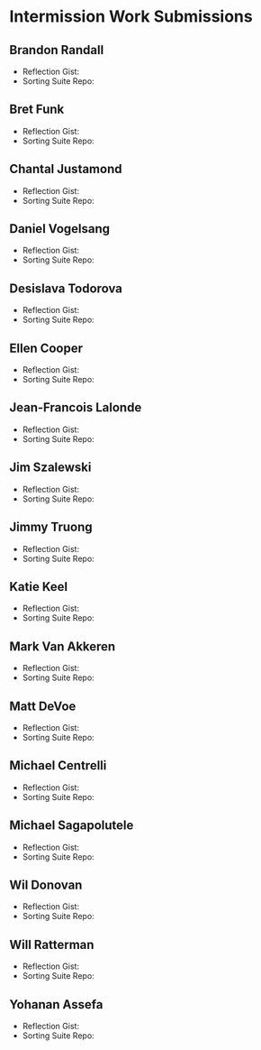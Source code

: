 # Intermission Work Submissions

## Brandon Randall

* Reflection Gist:
* Sorting Suite Repo: 

## Bret Funk

* Reflection Gist:
* Sorting Suite Repo: 

## Chantal Justamond

* Reflection Gist:
* Sorting Suite Repo: 

## Daniel Vogelsang

* Reflection Gist:
* Sorting Suite Repo: 

## Desislava Todorova

* Reflection Gist:
* Sorting Suite Repo: 

## Ellen Cooper 

* Reflection Gist:
* Sorting Suite Repo: 

## Jean-Francois Lalonde

* Reflection Gist:
* Sorting Suite Repo: 

## Jim Szalewski

* Reflection Gist:
* Sorting Suite Repo: 

## Jimmy Truong

* Reflection Gist: 
* Sorting Suite Repo: 

## Katie Keel

* Reflection Gist: 
* Sorting Suite Repo: 

## Mark Van Akkeren

* Reflection Gist:
* Sorting Suite Repo: 

## Matt DeVoe

* Reflection Gist:
* Sorting Suite Repo: 

## Michael Centrelli

* Reflection Gist:
* Sorting Suite Repo: 

## Michael Sagapolutele

* Reflection Gist:
* Sorting Suite Repo: 

## Wil Donovan

* Reflection Gist:
* Sorting Suite Repo: 

## Will Ratterman

* Reflection Gist:
* Sorting Suite Repo: 

## Yohanan Assefa

* Reflection Gist:
* Sorting Suite Repo: 
